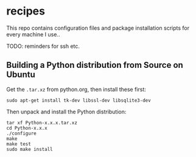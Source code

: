 recipes
=======

This repo contains configuration files and package installation scripts 
for every machine I use..

TODO: reminders for ssh etc.

Building a Python distribution from Source on Ubuntu
----------------------------------------------------

Get the `.tar.xz` from python.org, then install these first:

```
sudo apt-get install tk-dev libssl-dev libsqlite3-dev
```

Then unpack and install the Python distribution:

```
tar xf Python-x.x.x.tar.xz
cd Python-x.x.x
./configure
make
make test
sudo make install
```

